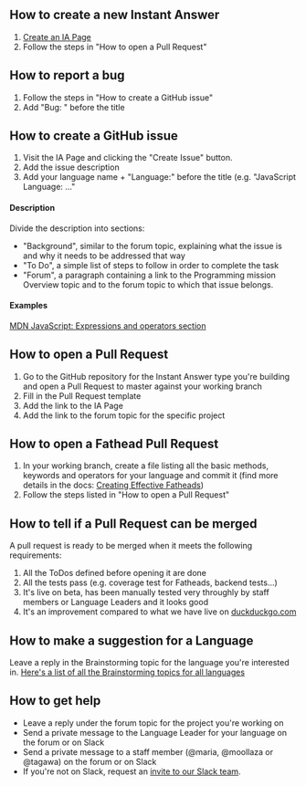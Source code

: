 ## How to create a new Instant Answer
1. [Create an IA Page](https://duck.co/ia/new_ia)
2. Follow the steps in "How to open a Pull Request"

## How to report a bug
1. Follow the steps in "How to create a GitHub issue"
2. Add "Bug: " before the title

## How to create a GitHub issue
1. Visit the IA Page and clicking the "Create Issue" button. 
2. Add the issue description
3. Add your language name + "Language:" before the title (e.g. "JavaScript Language: ..."

#### Description
Divide the description into sections:

- "Background", similar to the forum topic, explaining what the issue is and why it needs to be addressed that way
- "To Do", a simple list of steps to follow in order to complete the task
- "Forum", a paragraph containing a link to the Programming mission Overview topic and to the forum topic to which that issue belongs.

#### Examples
[MDN JavaScript: Expressions and operators section](https://github.com/duckduckgo/zeroclickinfo-fathead/issues/330)

## How to open a Pull Request
1. Go to the GitHub repository for the Instant Answer type you're building and open a Pull Request to master against your working branch
2. Fill in the Pull Request template
3. Add the link to the IA Page
4. Add the link to the forum topic for the specific project

## How to open a Fathead Pull Request 
1. In your working branch, create a file listing all the basic methods, keywords and operators for your language and commit it (find more details in the docs: [Creating Effective Fatheads](https://docs.duckduckhack.com/resources/creating-effective-fatheads.html))
2. Follow the steps listed in "How to open a Pull Request"

## How to tell if a Pull Request can be merged
A pull request is ready to be merged when it meets the following requirements:

1. All the ToDos defined before opening it are done
2. All the tests pass (e.g. coverage test for Fatheads, backend tests...)
3. It's live on beta, has been manually tested very throughly by staff members or Language Leaders and it looks good
4. It's an improvement compared to what we have live on [duckduckgo.com](https://duckduckgo.com)

## How to make a suggestion for a Language
Leave a reply in the Brainstorming topic for the language you're interested in.
[Here's a list of all the Brainstorming topics for all languages](https://forum.duckduckhack.com/tags/brainstorming-post)


## How to get help
- Leave a reply under the forum topic for the project you're working on
- Send a private message to the Language Leader for your language on the forum or on Slack
- Send a private message to a staff member (@maria, @moollaza or @tagawa) on the forum or on Slack  
- If you're not on Slack, request an [invite to our Slack team](https://quackslack.herokuapp.com/).
